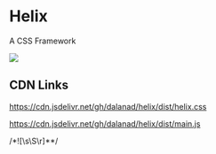 # Helix

A CSS Framework

[![](https://data.jsdelivr.com/v1/package/gh/dalanad/helix/badge?style=rounded)](https://www.jsdelivr.com/package/gh/dalanad/helix)

## CDN Links

https://cdn.jsdelivr.net/gh/dalanad/helix/dist/helix.css

https://cdn.jsdelivr.net/gh/dalanad/helix/dist/main.js

/\*![\s\S\r]*\*/